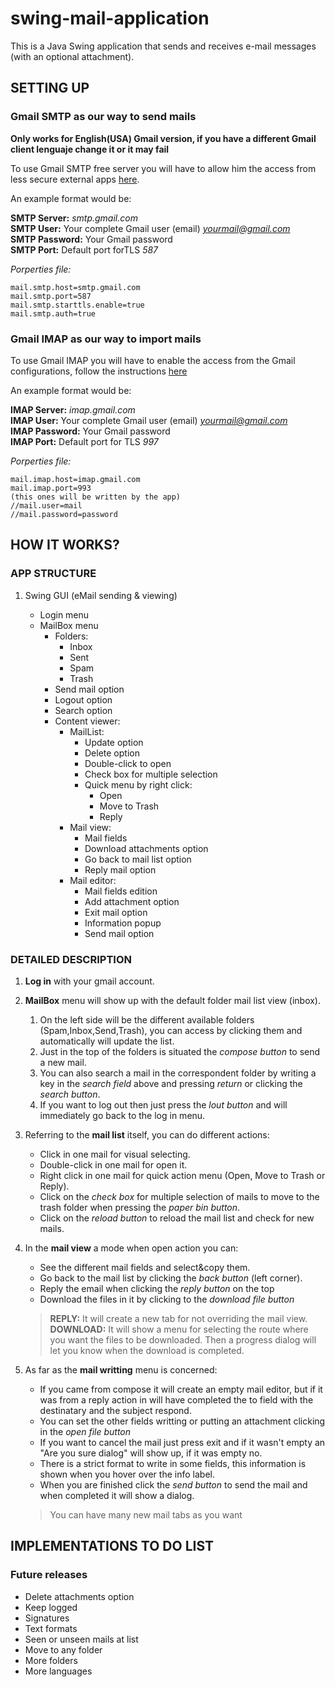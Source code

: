 # swing-mail-application
 This is a Java Swing application that sends and receives e-mail messages (with an optional attachment).

## SETTING UP

### Gmail SMTP as our way to send mails

**Only works for English(USA) Gmail version, if you have a different Gmail client lenguaje change it or it may fail**

To use Gmail SMTP free server you will have to allow him the access from less secure external apps [here](https://myaccount.google.com/u/0/lesssecureapps?pli=1).

An example format would be:

**SMTP Server:** *smtp.gmail.com*  
**SMTP User:** Your complete Gmail user (email) *yourmail@gmail.com*  
**SMTP Password:** Your Gmail password   
**SMTP Port:** Default port forTLS *587* 

_Porperties file:_

    mail.smtp.host=smtp.gmail.com
    mail.smtp.port=587
    mail.smtp.starttls.enable=true
    mail.smtp.auth=true

### Gmail IMAP as our way to import mails

To use Gmail IMAP you will have to enable the access from the Gmail configurations, follow the instructions [here](https://support.google.com/mail/answer/7126229?hl=es)

An example format would be:  

**IMAP Server:** *imap.gmail.com*  
**IMAP User:** Your complete Gmail user (email) *yourmail@gmail.com*  
**IMAP Password:** Your Gmail password  
**IMAP Port:** Default port for TLS *997* 

_Porperties file:_

    mail.imap.host=imap.gmail.com
    mail.imap.port=993
    (this ones will be written by the app)
    //mail.user=mail
    //mail.password=password

## HOW IT WORKS?

### APP STRUCTURE

1. Swing GUI (eMail sending & viewing)

    - Login menu
    - MailBox menu
        - Folders:  
          - Inbox  
          - Sent  
          - Spam  
          - Trash
        - Send mail option
        - Logout option
        - Search option
        - Content viewer:
          - MailList:
            - Update option
            - Delete option
            - Double-click to open
            - Check box for multiple selection  
            - Quick menu by right click:
              - Open
              - Move to Trash
              - Reply
          - Mail view:
            - Mail fields
            - Download attachments option  
            - Go back to mail list option  
            - Reply mail option  
          - Mail editor:
            - Mail fields edition
            - Add attachment option
            - Exit mail option
            - Information popup 
            - Send mail option

                    
### DETAILED DESCRIPTION

1. **Log in** with your gmail account.  
2. **MailBox** menu will show up with the default folder mail list view (inbox).
   1. On the left side will be the different available folders (Spam,Inbox,Send,Trash), you can access by clicking them and automatically will update the list.
   2. Just in the top of the folders is situated the _compose button_ to send a new mail.
   3. You can also search a mail in the correspondent folder by writing a key in the _search field_ above and pressing _return_ or clicking the _search button_.
   4. If you want to log out then just press the _lout button_ and will immediately go back to the log in menu.  

3. Referring to the **mail list** itself, you can do different actions:
   - Click in one mail for visual selecting.
   - Double-click in one mail for open it.   
   - Right click in one mail for quick action menu (Open, Move to Trash or Reply).
   - Click on the _check box_ for multiple selection of mails to move to the trash folder when pressing the _paper bin button_.
   - Click on the _reload button_ to reload the mail list and check for new mails.
4. In the **mail view** a mode when open action you can:
    - See the different mail fields and select&copy them.
    - Go back to the mail list by clicking the _back button_ (left corner).
    - Reply the email when clicking the _reply button_ on the top
    - Download the files in it by clicking to the _download file button_
    > **REPLY:** It will create a new tab for not overriding the mail view.    
     **DOWNLOAD:** It will show a menu for selecting the route where you want the files to be downloaded. Then a progress dialog will let you know when the download is completed.   
   
5. As far as the **mail writting** menu is concerned:
   - If you came from compose it will create an empty mail editor, but if it was from a reply action in will have completed the to field with the destinatary and the subject respond.
   - You can set the other fields writting or putting an attachment clicking in the _open file button_
   - If you want to cancel the mail just press exit and if it wasn't empty an "Are you sure dialog" will show up, if it was empty no.
   - There is a strict format to write in some fields, this information is shown when you hover over the info label.
   - When you are finished click the _send button_ to send the mail and when completed it will show a dialog.
    
   >You can have many new mail tabs as you want

## IMPLEMENTATIONS TO DO LIST
### Future releases

   - Delete attachments option
   - Keep logged
   - Signatures
   - Text formats
   - Seen or unseen mails at list
   - Move to any folder
   - More folders  
   - More languages

